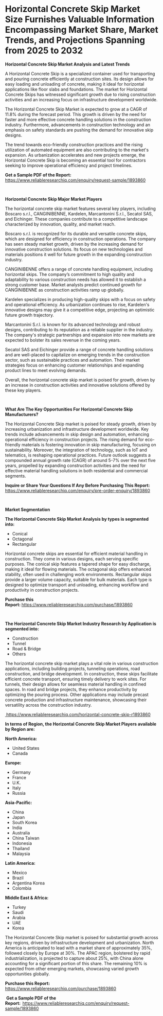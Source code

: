 <p><h1>Horizontal Concrete Skip Market Size Furnishes Valuable Information Encompassing Market Share, Market Trends, and Projections Spanning from 2025 to 2032</h1></p><p><strong>Horizontal Concrete Skip Market Analysis and Latest Trends</strong></p>
<p><p>A Horizontal Concrete Skip is a specialized container used for transporting and pouring concrete efficiently at construction sites. Its design allows for easy loading and unloading of concrete, making it ideal for horizontal applications like floor slabs and foundations. The market for Horizontal Concrete Skips has witnessed significant growth due to rising construction activities and an increasing focus on infrastructure development worldwide.</p><p>The Horizontal Concrete Skip Market is expected to grow at a CAGR of 11.8% during the forecast period. This growth is driven by the need for faster and more effective concrete handling solutions in the construction industry. Furthermore, advancements in construction technology and an emphasis on safety standards are pushing the demand for innovative skip designs. </p><p>The trend towards eco-friendly construction practices and the rising utilization of automated equipment are also contributing to the market's expansion. As urbanization accelerates and new projects emerge, the Horizontal Concrete Skip is becoming an essential tool for contractors seeking to improve operational efficiency and project timelines.</p></p>
<p><strong>Get a Sample PDF of the Report:&nbsp;</strong> <a href="https://www.reliableresearchiq.com/enquiry/request-sample/1893860?utm_campaign=2288&utm_medium=2&utm_source=Github&utm_content=ia&utm_term=12042025&utm_id=horizontal-concrete-skip">https://www.reliableresearchiq.com/enquiry/request-sample/1893860</a></p>
<p>&nbsp;</p>
<p><strong>Horizontal Concrete Skip Major Market Players</strong></p>
<p><p>The horizontal concrete skip market features several key players, including Boscaro s.r.l., CANGINIBENNE, Kardelen, Marcantonini S.r.l., Secatol SAS, and Eichinger. These companies contribute to a competitive landscape characterized by innovation, quality, and market reach.</p><p>Boscaro s.r.l. is recognized for its durable and versatile concrete skips, which are designed for efficiency in construction operations. The company has seen steady market growth, driven by the increasing demand for innovative construction solutions. Its focus on new technologies and materials positions it well for future growth in the expanding construction industry.</p><p>CANGINIBENNE offers a range of concrete handling equipment, including horizontal skips. The company’s commitment to high quality and adaptability to various construction needs has allowed it to establish a strong customer base. Market analysts predict continued growth for CANGINIBENNE as construction activities ramp up globally.</p><p>Kardelen specializes in producing high-quality skips with a focus on safety and operational efficiency. As urbanization continues to rise, Kardelen's innovative designs may give it a competitive edge, projecting an optimistic future growth trajectory. </p><p>Marcantonini S.r.l. is known for its advanced technology and robust designs, contributing to its reputation as a reliable supplier in the industry. The company's strategic partnerships and expansion into new markets are expected to bolster its sales revenue in the coming years.</p><p>Secatol SAS and Eichinger provide a range of concrete handling solutions and are well-placed to capitalize on emerging trends in the construction sector, such as sustainable practices and automation. Their market strategies focus on enhancing customer relationships and expanding product lines to meet evolving demands.</p><p>Overall, the horizontal concrete skip market is poised for growth, driven by an increase in construction activities and innovative solutions offered by these key players.</p></p>
<p>&nbsp;</p>
<p><strong>What Are The Key Opportunities For Horizontal Concrete Skip Manufacturers?</strong></p>
<p><p>The Horizontal Concrete Skip market is poised for steady growth, driven by increasing urbanization and infrastructure development worldwide. Key trends include advancements in skip design and automation, enhancing operational efficiency in construction projects. The rising demand for eco-friendly materials is fostering innovation in skip manufacturing, focusing on sustainability. Moreover, the integration of technology, such as IoT and telematics, is reshaping operational practices. Future outlook suggests a compounded annual growth rate (CAGR) of around 5-7% over the next five years, propelled by expanding construction activities and the need for effective material handling solutions in both residential and commercial segments.</p></p>
<p><strong>Inquire or Share Your Questions If Any Before Purchasing This Report:</strong> <a href="https://www.reliableresearchiq.com/enquiry/pre-order-enquiry/1893860?utm_campaign=2288&utm_medium=2&utm_source=Github&utm_content=ia&utm_term=12042025&utm_id=horizontal-concrete-skip">https://www.reliableresearchiq.com/enquiry/pre-order-enquiry/1893860</a></p>
<p>&nbsp;</p>
<p><strong>Market Segmentation</strong></p>
<p><strong>The Horizontal Concrete Skip Market Analysis by types is segmented into:</strong></p>
<p><ul><li>Conical</li><li>Octagonal</li><li>Rectangular</li></ul></p>
<p><p>Horizontal concrete skips are essential for efficient material handling in construction. They come in various designs, each serving specific purposes. The conical skip features a tapered shape for easy discharge, making it ideal for flowing materials. The octagonal skip offers enhanced stability, often used in challenging work environments. Rectangular skips provide a larger volume capacity, suitable for bulk materials. Each type is designed to optimize transport and unloading, enhancing workflow and productivity in construction projects.</p></p>
<p><strong>Purchase this Report:&nbsp;</strong><a href="https://www.reliableresearchiq.com/purchase/1893860?utm_campaign=2288&utm_medium=2&utm_source=Github&utm_content=ia&utm_term=12042025&utm_id=horizontal-concrete-skip">https://www.reliableresearchiq.com/purchase/1893860</a></p>
<p>&nbsp;</p>
<p><strong>The Horizontal Concrete Skip Market Industry Research by Application is segmented into:</strong></p>
<p><ul><li>Construction</li><li>Tunnel</li><li>Road & Bridge</li><li>Others</li></ul></p>
<p><p>The horizontal concrete skip market plays a vital role in various construction applications, including building projects, tunneling operations, road construction, and bridge development. In construction, these skips facilitate efficient concrete transport, ensuring timely delivery to work sites. For tunnels, their design allows for seamless material handling in confined spaces. In road and bridge projects, they enhance productivity by optimizing the pouring process. Other applications may include precast concrete production and infrastructure maintenance, showcasing their versatility across the construction industry.</p></p>
<p><a href="https://www.reliableresearchiq.com/horizontal-concrete-skip-r1893860?utm_campaign=2288&utm_medium=2&utm_source=Github&utm_content=ia&utm_term=12042025&utm_id=horizontal-concrete-skip">&nbsp;https://www.reliableresearchiq.com/horizontal-concrete-skip-r1893860</a></p>
<p><strong>In terms of Region, the Horizontal Concrete Skip Market Players available by Region are:</strong></p>
<p>
    <p> <strong> North America: </strong>
        <ul>
            <li>United States</li>
            <li>Canada</li>
        </ul>
        </p> 
    <p> <strong> Europe: </strong>
        <ul>
            <li>Germany</li>
            <li>France</li>
            <li>U.K.</li>
            <li>Italy</li>
            <li>Russia</li>
        </ul>
        </p> 
    <p> <strong> Asia-Pacific: </strong>
        <ul>
            <li>China</li>
            <li>Japan</li>
            <li>South Korea</li>
            <li>India</li>
            <li>Australia</li>
            <li>China Taiwan</li>
            <li>Indonesia</li>
            <li>Thailand</li>
            <li>Malaysia</li>
        </ul>
        </p> 
    <p> <strong> Latin America: </strong>
        <ul>
            <li>Mexico</li>
            <li>Brazil</li>
            <li>Argentina Korea</li>
            <li>Colombia</li>
        </ul>
        </p> 
    <p> <strong> Middle East & Africa: </strong>
        <ul>
            <li>Turkey</li>
            <li>Saudi</li>
            <li>Arabia</li>
            <li>UAE</li>
            <li>Korea</li>
        </ul>
    </p>
    </p>
<p><p>The Horizontal Concrete Skip market is poised for substantial growth across key regions, driven by infrastructure development and urbanization. North America is anticipated to lead with a market share of approximately 35%, followed closely by Europe at 30%. The APAC region, bolstered by rapid industrialization, is projected to capture about 25%, with China alone accounting for a significant portion of this share. The remaining 10% is expected from other emerging markets, showcasing varied growth opportunities globally.</p></p>
<p><strong>Purchase this Report: </strong><a href="https://www.reliableresearchiq.com/purchase/1893860?utm_campaign=2288&utm_medium=2&utm_source=Github&utm_content=ia&utm_term=12042025&utm_id=horizontal-concrete-skip">https://www.reliableresearchiq.com/purchase/1893860</a></p>
<p>&nbsp;<strong>Get a Sample PDF of the Report:&nbsp;&nbsp;</strong><a href="https://www.reliableresearchiq.com/enquiry/request-sample/1893860?utm_campaign=2288&utm_medium=2&utm_source=Github&utm_content=ia&utm_term=12042025&utm_id=horizontal-concrete-skip">https://www.reliableresearchiq.com/enquiry/request-sample/1893860</a></p>
<p><strong></strong></p>
<p><p></p><p></p><p></p></p>
